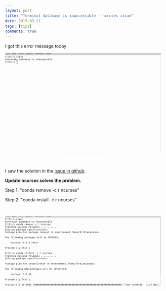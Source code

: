 ```yaml
---
layout: post
title: "Terminal database is inaccessible - ncruses issue"
date: 2017-03-21
tags: [tips]
comments: true
---
```



I got this error message today
&nbsp;

<img src="/images/database-inaccessible.png?raw=true" style="width: 800px;"/>

&nbsp;

I saw the solution in the [issue in github](https://github.com/ContinuumIO/anaconda-issues/issues/994).

**Update ncurses solves the problem.**

Step 1. "conda remove -c r ncurses"

Step 2. "conda install -c r ncurses"

&nbsp;

<img src="/images/database-inaccessible-1.png?raw=true" style="width: 800px;"/>







